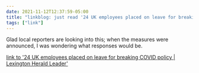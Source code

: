 ```yaml
---
date: 2021-11-12T12:37:59-05:00
title: "linkblog: just read '24 UK employees placed on leave for breaking COVID policy | Lexington Herald Leader'"
tags: ["link"]
---
```

Glad local reporters are looking into this; when the measures were announced, I was wondering what responses would be.
 
[link to '24 UK employees placed on leave for breaking COVID policy | Lexington Herald Leader'](https://www.kentucky.com/news/local/education/article255729251.html)

